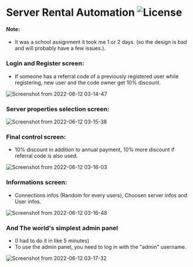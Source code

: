 # Server Rental Automation ![License](https://img.shields.io/github/license/mert-donmez/server_kiralama?color=red&style=for-the-badge)



#### Note:
- It was a school assignment it took me 1 or 2 days. (so the design is bad and will probably have a few issues.).

### Login and Register screen: 
- If someone has a referral code of a previously registered user while registering, new user and the code owner get 10% discount.

![Screenshot from 2022-06-12 03-14-47](https://user-images.githubusercontent.com/83416622/173209499-0d7b9489-b7d9-44d3-9a9f-785ce60510f8.png)

### Server properties selection screen:
![Screenshot from 2022-06-12 03-15-38](https://user-images.githubusercontent.com/83416622/173209550-ba758dc9-bb43-4a17-8648-69ac96d19db5.png)

### Final control screen:
- 10% discount in addition to annual payment, 10% more discount if referral code is also used.

![Screenshot from 2022-06-12 03-16-03](https://user-images.githubusercontent.com/83416622/173209594-bd5d4b70-08eb-4945-9d1e-a981cb3d3387.png)

### Informations screen:
- Connections infos (Random for every users), Choosen server infos and User infos.

![Screenshot from 2022-06-12 03-16-48](https://user-images.githubusercontent.com/83416622/173209626-f5105da2-b016-444a-b12d-0f122ccdec74.png)

### And The world's simplest admin panel 
- (I had to do it in like 5 minutes)
- To use the admin panel, you need to log in with the "admin" username.

![Screenshot from 2022-06-12 03-17-32](https://user-images.githubusercontent.com/83416622/173209722-f6e0689d-fff9-4acf-b735-1ead6d8e8582.png)

